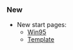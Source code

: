 ### New

- New start pages:
    - [Win95](https://github.com/custom-start-page/win95)
    - [Template](https://github.com/custom-start-page/template)
